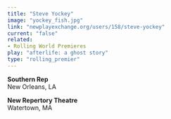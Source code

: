 ```yaml
---
title: "Steve Yockey"
image: "yockey_fish.jpg"
link: "newplayexchange.org/users/158/steve-yockey"
current: "false"
related:
- Rolling World Premieres
play: "afterlife: a ghost story"
type: "rolling_premier"
---
```


**Southern Rep**\
New Orleans, LA

**New Repertory Theatre**\
Watertown, MA
